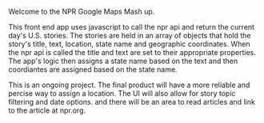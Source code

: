 Welcome to the NPR Google Maps Mash up. 

This front end app uses javascript to call the npr api and return the current day's U.S. stories. The stories are held in an array of objects that hold the story's title, text, location, state name and geographic coordinates. When the npr api is called the title and text are set to their appropriate properties.  The app's logic then assigns a state name based on the text and then coordiantes are assigned based on the state name. 



This is an ongoing project. The final product will have a more reliable and percise way to assign a location. The UI will also allow for story topic filtering and date options. and there will be an area to read articles and link to the article at npr.org. 

